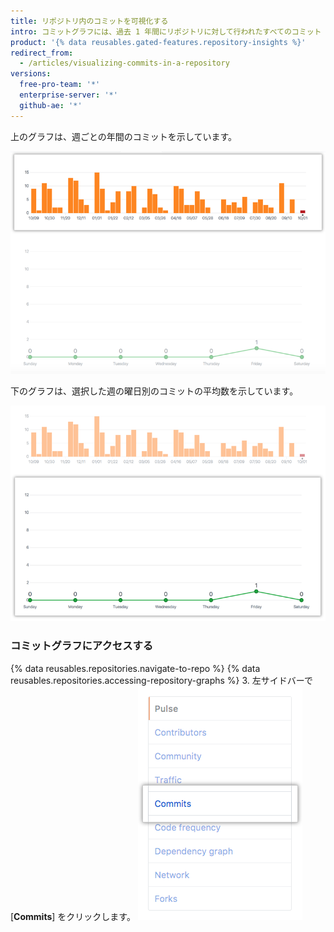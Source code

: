 ```yaml
---
title: リポジトリ内のコミットを可視化する
intro: コミットグラフには、過去 1 年間にリポジトリに対して行われたすべてのコミット (マージコミットを除く) が表示されます。
product: '{% data reusables.gated-features.repository-insights %}'
redirect_from:
  - /articles/visualizing-commits-in-a-repository
versions:
  free-pro-team: '*'
  enterprise-server: '*'
  github-ae: '*'
---
```


上のグラフは、週ごとの年間のコミットを示しています。

![リポジトリコミット年グラフ](/assets/images/help/graphs/repo_commit_activity_year_graph.png)

下のグラフは、選択した週の曜日別のコミットの平均数を示しています。

![リポジトリコミット週グラフ](/assets/images/help/graphs/repo_commit_activity_week_graph.png)

### コミットグラフにアクセスする

{% data reusables.repositories.navigate-to-repo %}
{% data reusables.repositories.accessing-repository-graphs %}
3. 左サイドバーで [**Commits**] をクリックします。 ![[Commits] タブ](/assets/images/help/graphs/commits_tab.png)
